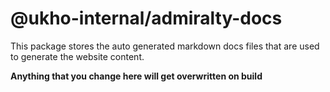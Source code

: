 # @ukho-internal/admiralty-docs

This package stores the auto generated markdown docs files that are used to generate the website content.

**Anything that you change here will get overwritten on build**
